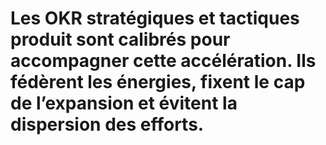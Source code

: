 # Les OKR stratégiques et tactiques produit sont calibrés pour accompagner cette accélération. Ils fédèrent les énergies, fixent le cap de l’expansion et évitent la dispersion des efforts.